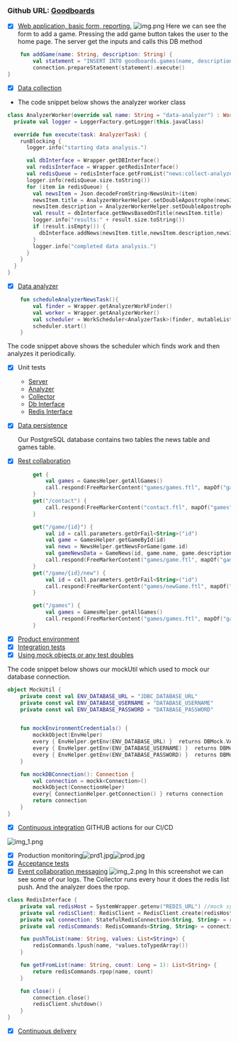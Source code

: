 ### Github URL: [Goodboards](https://github.com/CSCI-5828-Foundations-Sftware-Engr/slackers)

- [x] [Web application, basic form, reporting.](..%2F..%2Fapplications%2Fbasic-server%2Fsrc%2Fmain%2Fkotlin%2Fcom%2Fgoodboards%2Fapp%2FApp.kt)
![img.png](img.png)
Here we can see the form to add a game. Pressing the add game button takes the user to the home page. The server get the inputs and calls this DB method
```kotlin
    fun addGame(name: String, description: String) {
        val statement = "INSERT INTO goodboards.games(name, description) VALUES('$name','$description');"
        connection.prepareStatement(statement).execute()
}
```
- [x] [Data collection](..%2Fcomponents%2Fdata-collector)
- The code snippet below shows the analyzer worker class 
```kotlin
class AnalyzerWorker(override val name: String = "data-analyzer") : Worker<AnalyzerTask> {
  private val logger = LoggerFactory.getLogger(this.javaClass)

  override fun execute(task: AnalyzerTask) {
    runBlocking {
      logger.info("starting data analysis.")

      val dbInterface = Wrapper.getDBInterface()
      val redisInterface = Wrapper.getRedisInterface()
      val redisQueue = redisInterface.getFromList("news:collect-analyze", 10)
      logger.info(redisQueue.size.toString())
      for (item in redisQueue) {
        val newsItem = Json.decodeFromString<NewsUnit>(item)
        newsItem.title = AnalyzerWorkerHelper.setDoubleApostrophe(newsItem.title)
        newsItem.description = AnalyzerWorkerHelper.setDoubleApostrophe(newsItem.description)
        val result = dbInterface.getNewsBasedOnTitle(newsItem.title)
        logger.info("results:" + result.size.toString())
        if (result.isEmpty()) {
          dbInterface.addNews(newsItem.title,newsItem.description,newsItem.url, newsItem.gameID, Wrapper.getRandomUUID())
        }
        logger.info("completed data analysis.")
      }
    }
  }
}
```
- [x] [Data analyzer](..%2Fapplications%2Fdata-analyzer-server)
```kotlin
    fun scheduleAnalyzerNewsTask(){
        val finder = Wrapper.getAnalyzerWorkFinder()
        val worker = Wrapper.getAnalyzerWorker()
        val scheduler = WorkScheduler<AnalyzerTask>(finder, mutableListOf(worker), 30)
        scheduler.start()
    }
```
The code snippet above shows the scheduler which finds work and then analyzes it periodically. 
- [x] Unit tests 
  - [Server](..%2Fapplications%2Fbasic-server%2Fsrc%2Ftest)
  - [Analyzer](..%2Fapplications%2Fdata-analyzer-server%2Fsrc%2Ftest)
  - [Collector](..%2Fcomponents%2Fdata-collector%2Fsrc%2Ftest)
  - [Db Interface](..%2Fcomponents%2Fdb-interface%2Fsrc%2Ftest)
  - [Redis Interface](..%2Fcomponents%2Fredis-interface%2Fsrc%2Ftest)

- [x] [Data persistence](..%2Fcomponents%2Fdb-interface)

  Our PostgreSQL database contains two tables the news table and games table. 
- [x] [Rest collaboration](..%2Fapplications%2Fbasic-server%2Fsrc%2Fmain%2Fkotlin%2Fcom%2Fgoodboards%2Fapp%2FApp.kt)
```kotlin
        get {
            val games = GamesHelper.getAllGames()
            call.respond(FreeMarkerContent("games/games.ftl", mapOf("games" to games)))
        }
        get("/contact") {
            call.respond(FreeMarkerContent("contact.ftl", mapOf("games" to GamesHelper.getAllGames())))
        }

        get("/game/{id}") {
            val id = call.parameters.getOrFail<String>("id")
            val game = GamesHelper.getGameById(id)
            val news = NewsHelper.getNewsForGame(game.id)
            val gameNewsData = GameNews(id, game.name, game.description, news)
            call.respond(FreeMarkerContent("games/game.ftl", mapOf("gameNewsData" to gameNewsData)))
        }
        get("/game/{id}/new") {
            val id = call.parameters.getOrFail<String>("id")
            call.respond(FreeMarkerContent("games/newGame.ftl", mapOf("game" to GamesHelper.getAllGames().find { it.id == id })))
        }

        get("/games") {
            val games = GamesHelper.getAllGames()
            call.respond(FreeMarkerContent("games/games.ftl", mapOf("games" to games)))
        }
```
- [x] [Product environment](..%2F.github%2Fworkflows%2Fbuild.yml)
- [x] [Integration tests](..%2Fintegration)
- [x] [Using mock objects or any test doubles](..%2Fcomponents%2Fdb-interface%2Fsrc%2Ftest%2Fkotlin%2Ftest%2Fgoodboards%2Fdb%2Futil%2FDBMockUtil.kt)

The code snippet below shows our mockUtil which used to mock our database connection. 
```kotlin
object MockUtil {
    private const val ENV_DATABASE_URL = "JDBC_DATABASE_URL"
    private const val ENV_DATABASE_USERNAME = "DATABASE_USERNAME"
    private const val ENV_DATABASE_PASSWORD = "DATABASE_PASSWORD"


    fun mockEnvironmentCredentials() {
        mockkObject(EnvHelper)
        every { EnvHelper.getEnv(ENV_DATABASE_URL) }  returns DBMock.VALUE_DATABASE_URL
        every { EnvHelper.getEnv(ENV_DATABASE_USERNAME) }  returns DBMock.VALUE_DATABASE_USERNAME
        every { EnvHelper.getEnv(ENV_DATABASE_PASSWORD) }  returns DBMock.VALUE_DATABASE_PASSWORD
    }

    fun mockDBConnection(): Connection {
        val connection = mockk<Connection>()
        mockkObject(ConnectionHelper)
        every{ ConnectionHelper.getConnection() } returns connection
        return connection
    }
}
```
- [x] [Continuous integration](..%2F.github%2Fworkflows%2Fbuild.yml)
GITHUB actions for our CI/CD

![img_1.png](img_1.png)
- [x] Production monitoring![prd1.jpg](images%2Fprd1.jpg)![prod.jpg](images%2Fprod.jpg)
- [x] [Acceptance tests](..%2F.github%2Fworkflows%2Fintegration-test-staging.yml)
- [x] [Event collaboration messaging](..%2Fcomponents%2Fredis-interface%2Fsrc%2Fmain%2Fkotlin%2Fcom%2Fgoodboards%2Fredis%2FRedisInterface.kt)
![img_2.png](img_2.png)
In this screenshot we can see some of our logs. The Collector runs every hour it does the redis list push.
And the analyzer does the rpop. 
```kotlin
class RedisInterface {
    private val redisHost = SystemWrapper.getenv("REDIS_URL") //mock sys wrapper - fake url stuff whatever
    private val redisClient: RedisClient = RedisClient.create(redisHost) // mock it for that specific url - get the Redis client object
    private val connection: StatefulRedisConnection<String, String> = redisClient.connect() // When this is called mock again
    private val redisCommands: RedisCommands<String, String> = connection.sync() //  Mockk mockk mockk - and mockk again

    fun pushToList(name: String, values: List<String>) {
        redisCommands.lpush(name, *values.toTypedArray())
    }

    fun getFromList(name: String, count: Long = 1): List<String> {
        return redisCommands.rpop(name, count)
    }

    fun close() {
        connection.close()
        redisClient.shutdown()
    }
}
```

- [x] [Continuous delivery](..%2F.github)
